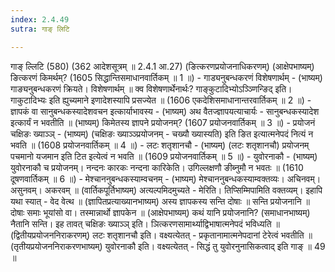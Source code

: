 ```yaml
---
index: 2.4.49
sutra: गाङ् लिटि

---
```

 गाङ् ल्लिटि (580) (362 आदेशसूत्रम् ॥ 2.4.1 आ.27) (ङित्करणप्रयोजनाधिकरणम्) (आक्षेपभाष्यम्) ङित्करणं किमर्थम्? (1605 सिद्धान्तिसमाधानवार्तिकम् ॥ 1 ॥) - गाड्यनुबन्धकरणं विशेषणार्थम् - (भाष्यम्) गाङ्यनुबन्धकरणं क्रियते। विशेषणार्थम् ॥ क्व विशेषणार्थेनार्थः? गाङ्कुटादिभ्योऽञ्ञ्णिन्ङिद् इति। गाकुटादिभ्यः इति ह्युच्यमाने इणादेशस्यापि प्रसज्येत ॥ (1606 एकदेशिसमाधानान्तरवार्तिकम् ॥ 2 ॥) - ज्ञापकं वा सानुबन्धकस्यादेशवचन इत्कार्याभावस्य - (भाष्यम्) अथ वैतज्ज्ञापयत्याचार्यः  -  सानुबन्धकस्यादेश इत्कार्यं न भवतीति ॥ (भाष्यम्) किमेतस्य ज्ञापने प्रयोजनम्? (1607 प्रयोजनवार्तिकम् ॥ 3 ॥) - प्रयोजनं चक्षिङः ख्याञ्ञ् - (भाष्यम्) (चक्षिङः ख्याञ्ञ्प्रयोजनम्  -  चख्यौ ख्यास्यति) इति ङित इत्यात्मनेपदं नित्यं न भवति ॥ (1608 प्रयोजनवार्तिकम् ॥ 4 ॥) - लटः शतृशानचौ - (भाष्यम्) (लटः शतृशानचौ) प्रयोजनम् पचमानो यजमान इति टित इत्येत्वं न भवति ॥ (1609 प्रयोजनवार्तिकम् ॥ 5 ॥) - युवोरनाकौ - (भाष्यम्) युवोरनाकौ च प्रयोजनम्। नन्दनः कारकः नन्दना कारिकेति। उगिल्लक्षणौ ङीब्नुमौ न भवतः ॥ (1610 दूषणवार्तिकम् ॥ 6 ॥) - मेश्चाननुबन्धकस्याम्वचनम् - (भाष्यम्) मेश्चाननुबन्धकस्याम्वक्तव्यः। अचिनवम्। असुनवम्। अकरवम् ॥ (वार्तिकपूर्तिभाष्यम्) अत्यल्पमिदमुच्यते  -  मेरिति। तिप्सिम्मिपामिति वक्तव्यम्। इहापि यथा स्यात्  -  वेद वेत्थ ॥ (ज्ञापितप्रत्याख्यानभाष्यम्) अस्य ज्ञापकस्य सन्ति दोषाः ॥ सन्ति प्रयोजनानि ॥ दोषाः समाः भूयांसो वा। तस्मान्नार्थो ज्ञापकेन ॥ (आक्षेपभाष्यम्) कथं यानि प्रयोजनानि? (समाधानभाष्यम्) नैतानि सन्ति। इह तावत् चक्षिङः ख्याञ्ञ् इति। ञित्करणसामार्थ्याद्विभाषात्मनेपदं भविध्यति ॥ (द्वितीयप्रयोजननिराकरणम्) लटः शतृशानचौ इति। वक्ष्यत्येतत्  -  प्रकृतानामात्मनेपदानां टेरेत्वं भवतीति ॥ (तृतीयप्रयोजननिराकरणभाष्यम्) युवोरनाकौ इति। वक्ष्यत्येतत्  -  सिद्धं तु युवोरनुनासिकत्वाद् इति गाङ् ॥ 49 ॥ 